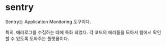 # sentry

Sentry는 Application Monitoring 도구이다.

특히, 에러로그를 수집하는 데에 특화 되었다. 각 코드의 에러들을 모아서 웹에서 확인 할 수 있도록 도와주는 플랫폼이다.
